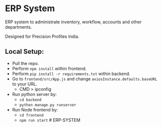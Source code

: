 # ERP System

ERP system to administrate inventory, workflow, accounts and other departments.


Designed for Precision Profiles India.


## Local Setup:
- Pull the repo.
- Perform `npm install` within frontend.
- Perform `pip install -r requirements.txt` within backend.
- Go to `frontend/src/App.js` and change `axiosInstance.defaults.baseURL` to your URL.
    - CMD > ipconfig
- Run python server by:
    - `cd backend`
    - `python manage.py runserver`
- Run Node frontend by:
    - `cd frontend`
    - `npm run start`
#   E R P - S Y S T E M 
 
 
